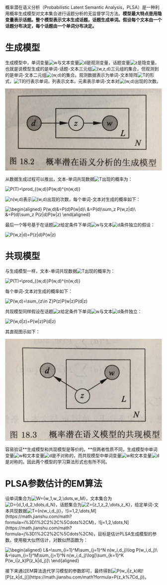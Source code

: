 概率潜在语义分析（Probabilistic Latent Semantic Analysis，PLSA）是一种利用概率生成模型对文本集合进行话题分析的无监督学习方法。**模型最大特点是用隐变量表示话题。整个模型表示文本生成话题，话题生成单词。假设每个文本由一个话题分布决定，每个话题由一个单词分布决定。**

# 生成模型



生成模型中，单词变量![w](https://math.jianshu.com/math?formula=w)与文本变量![d](https://math.jianshu.com/math?formula=d)是观测变量，话题变量![z](https://math.jianshu.com/math?formula=z)是隐变量。也就是说模型生成的是单词-话题-文本三元组![(w,z,d)](https://math.jianshu.com/math?formula=(w%2Cz%2Cd))三元组的集合，但观测到的是单词-文本二元组![(w,d)](https://math.jianshu.com/math?formula=(w%2Cd))的集合。观测数据表示为单词-文本矩阵![T](https://math.jianshu.com/math?formula=T)的形式，![T](https://math.jianshu.com/math?formula=T)的行表示单词，列表示文本，元素表示单词-文本对![(w,d)](https://math.jianshu.com/math?formula=(w%2Cd))出现的次数。

![PLSA](../img/ML/PLSA1.png)

从数据生成过程可以推出，文本-单词共现数据![T](https://math.jianshu.com/math?formula=T)出现的概率为：


![P(T)=\prod_{(w,d)}P(w,d)^{n(w,d)}](https://math.jianshu.com/math?formula=P(T)%3D%5Cprod_%7B(w%2Cd)%7DP(w%2Cd)%5E%7Bn(w%2Cd)%7D)

![n(w,d)](https://math.jianshu.com/math?formula=n(w%2Cd))表示![(w,d)](https://math.jianshu.com/math?formula=(w%2Cd))出现的次数，每个单词-文本对生成的概率如下：

![\begin{aligned} P(w,d)&=P(d)P(w|d)\\ &=P(d)\sum_z P(w,z|d)\\ &=P(d)\sum_z P(z|d)P(w|z) \end{aligned}](https://math.jianshu.com/math?formula=%5Cbegin%7Baligned%7D%20P(w%2Cd)%26%3DP(d)P(w%7Cd)%5C%5C%20%26%3DP(d)%5Csum_z%20P(w%2Cz%7Cd)%5C%5C%20%26%3DP(d)%5Csum_z%20P(z%7Cd)P(w%7Cz)%20%5Cend%7Baligned%7D)

最后一个等号基于在话题![z](https://math.jianshu.com/math?formula=z)给定条件下单词![w](https://math.jianshu.com/math?formula=w)与文本![d](https://math.jianshu.com/math?formula=d)条件独立的假设：

![P(w,z|d)=P(z|d)P(w|z)](https://math.jianshu.com/math?formula=P(w%2Cz%7Cd)%3DP(z%7Cd)P(w%7Cz))

# 共现模型

与生成模型一样，文本-单词共现数据![T](https://math.jianshu.com/math?formula=T)出现的概率为：

![P(T)=\prod_{(w,d)}P(w,d)^{n(w,d)}](https://math.jianshu.com/math?formula=P(T)%3D%5Cprod_%7B(w%2Cd)%7DP(w%2Cd)%5E%7Bn(w%2Cd)%7D)

每个单词-文本对生成的概率如下：

![P(w,d)=\sum_{z\in Z}P(z)P(w|z)P(d|z)](https://math.jianshu.com/math?formula=P(w%2Cd)%3D%5Csum_%7Bz%5Cin%20Z%7DP(z)P(w%7Cz)P(d%7Cz))

共现模型同样假设在话题![z](https://math.jianshu.com/math?formula=z)给定条件下单词![w](https://math.jianshu.com/math?formula=w)与文本![d](https://math.jianshu.com/math?formula=d)条件独立：

![P(w,d|z)=P(w|z)P(d|z)](https://math.jianshu.com/math?formula=P(w%2Cd%7Cz)%3DP(w%7Cz)P(d%7Cz))

其直观图示如下：

![PLSA2](../img/ML/PLSA2.png)

容易验证**生成模型和共现模型是等价的。**但两者性质不同，生成模型中单词变量![w](https://math.jianshu.com/math?formula=w)和文本变量![d](https://math.jianshu.com/math?formula=d)是不对称的，而共现模型中单词变量![w](https://math.jianshu.com/math?formula=w)和文本变量![d](https://math.jianshu.com/math?formula=d)是对称的。因此两个模型的学习算法形式也有所不同。

# PLSA参数估计的EM算法

设单词集合为![W=\{w_1,w_2,\dots,w_M\}](https://math.jianshu.com/math?formula=W%3D%5C%7Bw_1%2Cw_2%2C%5Cdots%2Cw_M%5C%7D)，文本集合为![D=\{d_1,d_2,\dots,d_N\}](https://math.jianshu.com/math?formula=D%3D%5C%7Bd_1%2Cd_2%2C%5Cdots%2Cd_N%5C%7D)，话题集合为![Z=\{z_1,z_2,\dots,z_K\}](https://math.jianshu.com/math?formula=Z%3D%5C%7Bz_1%2Cz_2%2C%5Cdots%2Cz_K%5C%7D)，给定单词-文本共现数据![T=\{n(w_i,d_j)\}](https://math.jianshu.com/math?formula=T%3D%5C%7Bn(w_i%2Cd_j)%5C%7D)，![i=1,2,\dots,M](https://math.jianshu.com/math?formula=i%3D1%2C2%2C%5Cdots%2CM)，![j=1,2,\dots,N](https://math.jianshu.com/math?formula=j%3D1%2C2%2C%5Cdots%2CN)，目标是估计PLSA生成模型的参数。使用极大似然估计，对数似然函数为：

![\begin{aligned} L&=\sum_{i=1}^M\sum_{j=1}^N n(w_i,d_j)\log P(w_i,d_j)\\ &=\sum_{i=1}^M\sum_{j=1}^N n(w_i,d_j)\log[\sum_{k=1}^K P(w_i|z_k)P(z_k|d_j)]\\ \end{aligned}](https://math.jianshu.com/math?formula=%5Cbegin%7Baligned%7D%20L%26%3D%5Csum_%7Bi%3D1%7D%5EM%5Csum_%7Bj%3D1%7D%5EN%20n(w_i%2Cd_j)%5Clog%20P(w_i%2Cd_j)%5C%5C%20%26%3D%5Csum_%7Bi%3D1%7D%5EM%5Csum_%7Bj%3D1%7D%5EN%20n(w_i%2Cd_j)%5Clog%5B%5Csum_%7Bk%3D1%7D%5EK%20P(w_i%7Cz_k)P(z_k%7Cd_j)%5D%5C%5C%20%5Cend%7Baligned%7D)

接下来通过EM算法迭代学习模型的参数即可，最终得到![P(w_i|z_k)](https://math.jianshu.com/math?formula=P(w_i%7Cz_k))和![P(z_k|d_j)](https://math.jianshu.com/math?formula=P(z_k%7Cd_j))。